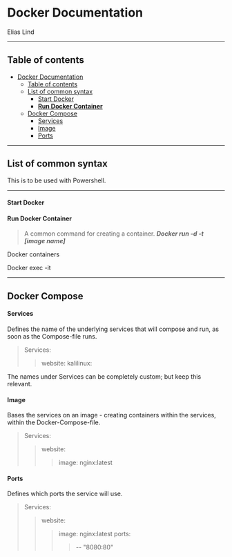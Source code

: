 # Docker Documentation 
Elias Lind

---

## Table of contents
- [Docker Documentation](#docker-documentation)
  - [Table of contents](#table-of-contents)
  - [List of common syntax](#list-of-common-syntax)
      - [Start Docker](#start-docker)
      - [**Run Docker Container**](#run-docker-container)
  - [Docker Compose](#docker-compose)
      - [Services](#services)
      - [Image](#image)
      - [Ports](#ports)


---

## List of common syntax
This is to be used with Powershell.

---

#### Start Docker
> 


#### **Run Docker Container**
> A common command for creating a container. 
***Docker run -d -t [image name]***

Docker containers


Docker exec -it

---

## Docker Compose

#### Services
Defines the name of the underlying services that will compose and run, as soon as the Compose-file runs. 
> Services:
>> website:
>> kalilinux:

The names under Services can be completely custom; but keep this relevant. 

#### Image
Bases the services on an image - creating containers within the services, within the Docker-Compose-file.
> Services:
>> website:
>>> image: nginx:latest

#### Ports
Defines which ports the service will use. 
> Services:
>> website:
>>> image: nginx:latest
>>> ports: 
>>>> -- "8080:80"
